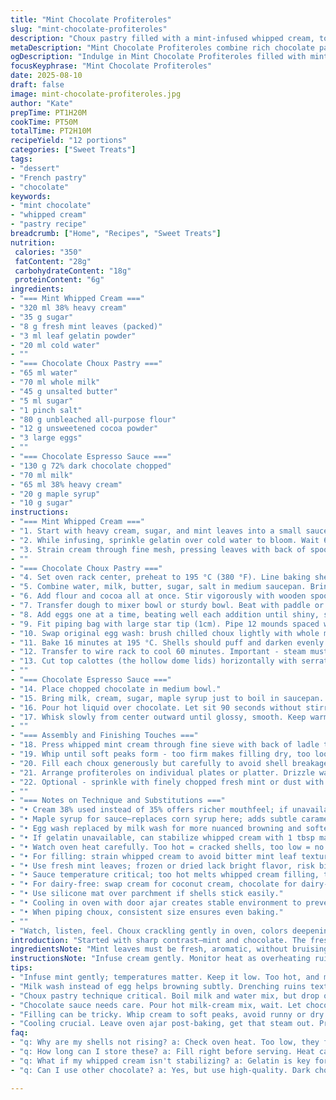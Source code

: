 ```yaml
---
title: "Mint Chocolate Profiteroles"
slug: "mint-chocolate-profiteroles"
description: "Choux pastry filled with a mint-infused whipped cream, topped with a dark chocolate-espresso sauce. Adjusted quantities throughout with a peppermint tweak. Ingredients swapped: cream 38% for richness and maple syrup replaces corn syrup for a natural sweetener. Careful timing and observation key to success. Egg wash replaced by milk wash for a subtler crust color. Cooling technique avoids soggy shells. Emphasis on texture, aroma, and visual cues, plus practical substitutions and solutions for common mistakes."
metaDescription: "Mint Chocolate Profiteroles combine rich chocolate pastry with refreshing mint cream for a delightful dessert experience."
ogDescription: "Indulge in Mint Chocolate Profiteroles filled with mint cream and topped with velvety chocolate sauce for an exquisite treat."
focusKeyphrase: "Mint Chocolate Profiteroles"
date: 2025-08-10
draft: false
image: mint-chocolate-profiteroles.jpg
author: "Kate"
prepTime: PT1H20M
cookTime: PT50M
totalTime: PT2H10M
recipeYield: "12 portions"
categories: ["Sweet Treats"]
tags:
- "dessert"
- "French pastry"
- "chocolate"
keywords:
- "mint chocolate"
- "whipped cream"
- "pastry recipe"
breadcrumb: ["Home", "Recipes", "Sweet Treats"]
nutrition: 
 calories: "350"
 fatContent: "28g"
 carbohydrateContent: "18g"
 proteinContent: "6g"
ingredients:
- "=== Mint Whipped Cream ==="
- "320 ml 38% heavy cream"
- "35 g sugar"
- "8 g fresh mint leaves (packed)"
- "3 ml leaf gelatin powder"
- "20 ml cold water"
- ""
- "=== Chocolate Choux Pastry ==="
- "65 ml water"
- "70 ml whole milk"
- "45 g unsalted butter"
- "5 ml sugar"
- "1 pinch salt"
- "80 g unbleached all-purpose flour"
- "12 g unsweetened cocoa powder"
- "3 large eggs"
- ""
- "=== Chocolate Espresso Sauce ==="
- "130 g 72% dark chocolate chopped"
- "70 ml milk"
- "65 ml 38% heavy cream"
- "20 g maple syrup"
- "10 g sugar"
instructions:
- "=== Mint Whipped Cream ==="
- "1. Start with heavy cream, sugar, and mint leaves into a small saucepan over medium-high heat. Bring just to a simmer - look for bubbles around edges, not a rolling boil. Remove immediately to avoid bitter mint. Cover, infuse for 12 minutes. The aroma should be fresh but not grassy. Avoid over-extracting chlorophyll to keep color pale green."
- "2. While infusing, sprinkle gelatin over cold water to bloom. Wait 6 minutes. Cold water ensures gelatin doesn't clump. This step is about texture — gelatin sets the cream without stiffness."
- "3. Strain cream through fine mesh, pressing leaves with back of spoon to extract maximum flavor but no leaf bits. Reheat gently if cooled, then whisk in gelatin until completely dissolved. Add remaining cold cream to bring temperature down fast. Cover surface tightly with plastic wrap to prevent skin. Chill minimum 7 hours or overnight. Gelatin needs time to stabilize the cream for piping later."
- ""
- "=== Chocolate Choux Pastry ==="
- "4. Set oven rack center, preheat to 195 °C (380 °F). Line baking sheet with silicone or parchment. Setup essential before mixing."
- "5. Combine water, milk, butter, sugar, salt in medium saucepan. Bring to vigorous boil - watch closely or milk sugars scorch. Remove from heat immediately once boiling. Avoid delay; heat drop before adding dry will ruin rise."
- "6. Add flour and cocoa all at once. Stir vigorously with wooden spoon until dough pulls from sides and forms ball. The sound changes: from sticky batter to denser, dull clinking. Stir about 2.5 minutes on heat to dry batter out, keeps outside crisp. Moist inside but no wetness. Key: dough should leave thin film on pot"
- "7. Transfer dough to mixer bowl or sturdy bowl. Beat with paddle or wooden spoon 4 minutes to release steam and cool slightly. Some moisture evaporates here — essential for puffing."
- "8. Add eggs one at a time, beating well each addition until shiny, smooth, dough falls in thick ribbons. Avoid over or under mixing eggs. Dough should be thick but pipeable, hold peaks. Over-liquidy dough spreads in oven; too stiff, no rise."
- "9. Fit piping bag with large star tip (1cm). Pipe 12 mounds spaced well, about 3.5 cm diameter. Wet finger to smooth peaks if needed; prevents pinholes. Skip overcrowding. Keeps oven air circulating."
- "10. Swap original egg wash: brush chilled choux lightly with whole milk for gentler browning. Milk affects crust color and texture - subtler, avoids over-browning. Don’t drench – just a film."
- "11. Bake 16 minutes at 195 °C. Shells should puff and darken evenly. Reduce oven to 175 °C (350 °F). Continue baking 17–18 minutes. Look for deep color developing underneath, hollow, dry sound when tapped. Switch off oven, leave door slightly open with wooden spoon wedge. Dry shells inside for another 17 minutes to avoid moisture trapping. Do not open before end or shells collapse."
- "12. Transfer to wire rack to cool 60 minutes. Important - steam must escape slowly. Cool fully before filling."
- "13. Cut top calottes (the hollow dome lids) horizontally with serrated knife. Reserve."
- ""
- "=== Chocolate Espresso Sauce ==="
- "14. Place chopped chocolate in medium bowl."
- "15. Bring milk, cream, sugar, maple syrup just to boil in saucepan. Watch for rising bubbles around edges. Remove immediately to avoid milk burning."
- "16. Pour hot liquid over chocolate. Let sit 90 seconds without stirring. Holding still allows chocolate to melt gently preserving shine and texture."
- "17. Whisk slowly from center outward until glossy, smooth. Keep warm over double boiler or low heat. Stir occasionally. Sauce must coat spoon thinly but not run off instantly."
- ""
- "=== Assembly and Finishing Touches ==="
- "18. Press whipped mint cream through fine sieve with back of ladle to remove bits of mint leaf. Should be velvety, bright green."
- "19. Whip until soft peaks form - too firm makes filling dry, too loose won’t fill. Transfer to piping bag fitted with large star nozzle."
- "20. Fill each choux generously but carefully to avoid shell breakage. Close with reserved tops."
- "21. Arrange profiteroles on individual plates or platter. Drizzle warm chocolate espresso sauce over each - use spoon to control flow without drowning shells."
- "22. Optional - sprinkle with finely chopped fresh mint or dust with cocoa powder for extra aroma and contrast."
- ""
- "=== Notes on Technique and Substitutions ==="
- "• Cream 38% used instead of 35% offers richer mouthfeel; if unavailable, 35% works but whip slightly longer."
- "• Maple syrup for sauce—replaces corn syrup here; adds subtle caramel notes, alters viscosity slightly; use light grade to avoid overpowering chocolate."
- "• Egg wash replaced by milk wash for more nuanced browning and softer crust; egg adds shine but can brown too fast or color unevenly."
- "• If gelatin unavailable, can stabilize whipped cream with 1 tbsp mascarpone cheese or use whipping cream stabilizer powders, but texture will differ slightly."
- "• Watch oven heat carefully. Too hot = cracked shells, too low = no rise, soggy interior."
- "• For filling: strain whipped cream to avoid bitter mint leaf texture."
- "• Use fresh mint leaves; frozen or dried lack bright flavor, risk bitterness."
- "• Sauce temperature critical; too hot melts whipped cream filling, too cool loses flow."
- "• For dairy-free: swap cream for coconut cream, chocolate for dairy-free dark variety; adjust sweetness."
- "• Use silicone mat over parchment if shells stick easily."
- "• Cooling in oven with door ajar creates stable environment to prevent shell collapse, avoids brittle crust."
- "• When piping choux, consistent size ensures even baking."
- ""
- "Watch, listen, feel. Choux crackling gently in oven, colors deepening. Mint scent filling cream, bright fresh without overpowering. Sauce thickening with glossy sheen. Patience in cooling avoids hollow disappointment. Precision in whipping keeps cream light but stable. The products of technique, practice, and respect for ingredients."
introduction: "Started with sharp contrast—mint and chocolate. The freshness of herbs against deep cocoa notes isn’t just flavor—it's texture and temperature play. Cooling times matter. Cream infusion steeps slowly, full body, no bitterness; gelatin sets a light, firm topping. In choux pastry, moisture control kills or makes rise. With cocoa powder folded in, watch for drying precisely—snapping sound, velvet feel. Milk wash instead of egg changes crust, subtle golden tone rather than glossy shine. Maple syrup in sauce brings caramel back to bitter dark chocolate, with espresso edge for depth. Keep sauce warm, pour slowly. The assembly is tactile—I fill shells just right to avoid sogginess or bursting. Walk away and trust oven’s hum for drying. The kitchen’s symphony—sizzling, crackling, cooling, and whisking—follows you through each step. Learn the cues—don’t count minutes blindly."
ingredientsNote: "Mint leaves must be fresh, aromatic, without bruising. Substitute dried mint but cut volume by half and reduce infusion time to prevent harshness. Heavy cream at 38% fat adds richer, more stable whipped texture; 35% can be used but expect slightly looser cream. Gelatin powdered leaf for stability, but if unavailable, alternate with mascarpone or cream stabilizer powder. For liquid sweetener in sauce, maple syrup adds complexity and natural sugar, replacing corn syrup which controls crystallization differently. Cocoa powder in dough is unsweetened natural to give subtle bitterness; Dutch-processed will change color and response in dough. Use high-quality dark chocolate for sauce; melting smoothly is key. Milk and cream combo balances richness and fluidity in sauce thickness. Water and milk proportions in choux tweaked slightly to balance shell dryness versus tenderness. Egg number adjusted to fit exact hydration; fresh eggs keep dough pliable and shiny. Overall, choices focused on enhancing texture and flavor contrast while maintaining classic choux structure."
instructionsNote: "Infuse cream gently. Monitor heat as overheating ruins mint flavor—less is more. Bloom gelatin fully to prevent clumps. Cover cream surface tightly before chilling; avoids film formation. In choux, boil water, milk, butter mix until roaring bubbles appear—then off heat immediately. Add flour-cocoa swiftly; mix to ball, then keep on heat to dry for proper shell formation. Cool dough before adding eggs; eggs incorporated slowly to prevent curdling or runniness. Pipe evenly sized rounds spaced for expansion. Milk wash dabs instead of egg yield even, subtle browning while maintaining shell elasticity. Bake at 195 °C initial blast, then reduce to 175 °C for gentle finishing. Oven door ajar drying phase critical—controls moisture escape, prevents collapse. Wait until shells sound hollow when tapped, color deep and even underneath, texture crisp. Cool fully on rack—racing to fill warm shells can cause soggy disasters. Chocolate sauce warmed not boiling; pour over chopped chocolate and rest allows melting without scorching. Whisk carefully for shine; keep warm to maintain texture. Mint cream pressed through sieve to remove leaf particles, then whipped to soft peaks for easy piping. Don't overwhip or cream breaks, underwhip leads to runny filling. Fill generously, replace calottes to seal. Plate assembly with controlled warm sauce drizzle—over drowning breaks shell integrity. Timing balanced by visual and tactile cues, not just minutes. Confidence grows in kitchen by reading ingredients, sounds, aroma, and texture at every stage."
tips:
- "Infuse mint gently; temperatures matter. Keep it low. Too hot, and mint becomes unpleasant. Cool cream fast after heating. Patience, check aroma."
- "Milk wash instead of egg helps browning subtly. Drenching ruins texture. Just a film, no pooling. Consistent sizing when piping—avoid uneven baking."
- "Choux pastry technique critical. Boil milk and water mix, but drop once bubbling. Add flour-cocoa fast. Heat to dry out dough properly. Cool before adding eggs."
- "Chocolate sauce needs care. Pour hot milk-cream mix, wait. Let chocolate melt slowly for glossy finish. Overheating leads to scorch."
- "Filling can be tricky. Whip cream to soft peaks, avoid runny or dry texture. Press through sieve to refine. Consistency matters for piping."
- "Cooling crucial. Leave oven ajar post-baking, get that steam out. Prevents sogginess. Don’t rush to fill—letting shells cool avoids collapse."
faq:
- "q: Why are my shells not rising? a: Check oven heat. Too low, they flop. Too high, crack. Water-milk ratio in dough matters. Ensure all dry ingredients mixed well."
- "q: How long can I store these? a: Fill right before serving. Heat can ruin texture. Shells need air-tight container, unfilled lasts a couple of days. Just don’t freeze."
- "q: What if my whipped cream isn't stabilizing? a: Gelatin is key for structure. If unavailable, use mascarpone. Whipping cream stabilizers work, but adjust amounts."
- "q: Can I use other chocolate? a: Yes, but use high-quality. Dark chocolate key for sauce; bitterness plays well. Milk or white chocolate changes texture and sweetness."

---
```

